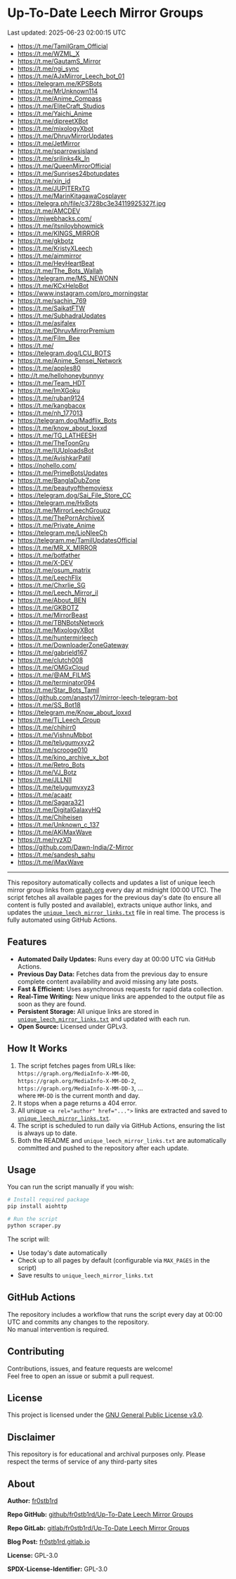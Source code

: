 # Up-To-Date Leech Mirror Groups

Last updated: 2025-06-23 02:00:15 UTC

- https://t.me/TamilGram_Official
- https://t.me/WZML_X
- https://t.me/GautamS_Mirror
- https://t.me/ngi_sync
- https://t.me/AJxMirror_Leech_bot_01
- https://telegram.me/KPSBots
- https://t.me/MrUnknown114
- https://t.me/Anime_Compass
- https://t.me/EliteCraft_Studios
- https://t.me/Yaichi_Anime
- https://t.me/djpreetXBot
- https://t.me/mixologyXbot
- https://t.me/DhruvMirrorUpdates
- https://t.me/JetMirror
- https://t.me/sparrowsisland
- https://t.me/srilinks4k_In
- https://t.me/QueenMirrorOfficial
- https://t.me/Sunrises24botupdates
- https://t.me/xin_id
- https://t.me/JUPITERxTG
- https://t.me/MarinKitagawaCosplayer
- https://telegra.ph/file/c3728bc3e34119925327f.jpg
- https://t.me/AMCDEV
- https://mjwebhacks.com/
- https://t.me/itsniloybhowmick
- https://t.me/KINGS_MIRROR
- https://t.me/gkbotz
- https://t.me/KristyXLeech
- https://t.me/aimmirror
- https://t.me/HeyHeartBeat
- https://t.me/The_Bots_Wallah
- https://telegram.me/MS_NEWONN
- https://t.me/KCxHelpBot
- https://www.instagram.com/pro_morningstar
- https://t.me/sachin_769
- https://t.me/SaikatFTW
- https://t.me/SubhadraUpdates
- https://t.me/asifalex
- https://t.me/DhruvMirrorPremium
- https://t.me/Film_Bee
- https://t.me/
- https://telegram.dog/LCU_BOTS
- https://t.me/Anime_Sensei_Network
- https://t.me/apples80
- http://t.me/hellohoneybunnyy
- https://t.me/Team_HDT
- https://t.me/ImXGoku
- https://t.me/ruban9124
- https://t.me/kangbacox
- https://t.me/nh_177013
- https://telegram.dog/Madflix_Bots
- https://t.me/know_about_loxxd
- https://t.me/TG_LATHEESH
- https://t.me/TheToonGru
- https://t.me/IUUploadsBot
- https://t.me/AvishkarPatil
- https://nohello.com/
- https://t.me/PrimeBotsUpdates
- https://t.me/BanglaDubZone
- https://t.me/beautyofthemoviesx
- https://telegram.dog/Sai_File_Store_CC
- https://telegram.me/HxBots
- https://t.me/MirrorLeechGroupz
- https://t.me/ThePornArchiveX
- https://t.me/Private_Anime
- https://telegram.me/LioNleeCh
- https://telegram.me/TamilUpdatesOfficial
- https://t.me/MR_X_MIRROR
- https://t.me/botfather
- https://t.me/X-DEV
- https://t.me/osum_matrix
- https://t.me/LeechFlix
- https://t.me/Chxrlie_SG
- https://t.me/Leech_Mirror_il
- https://t.me/About_BEN
- https://t.me/GKBOTZ
- https://t.me/MirrorBeast
- https://t.me/TBNBotsNetwork
- https://t.me/MixologyXBot
- https://t.me/huntermirleech
- https://t.me/DownloaderZoneGateway
- https://t.me/gabrield167
- https://t.me/clutch008
- https://t.me/OMGxCloud
- https://t.me/@AM_FILMS
- https://t.me/terminator094
- https://t.me/Star_Bots_Tamil
- https://github.com/anasty17/mirror-leech-telegram-bot
- https://t.me/SS_Bot18
- https://telegram.me/Know_about_loxxd
- https://t.me/Tj_Leech_Group
- https://t.me/chihirr0
- https://t.me/VishnuMbbot
- https://t.me/telugumvxyz2
- https://t.me/scrooge010
- https://t.me/kino_archive_x_bot
- https://t.me/Retro_Bots
- https://t.me/VJ_Botz
- https://t.me/JLLNII
- https://t.me/telugumvxyz3
- https://t.me/acaatr
- https://t.me/Sagara321
- https://t.me/DigitalGalaxyHQ
- https://t.me/Chiheisen
- https://t.me/Unknown_c_137
- https://t.me/AKiMaxWave
- https://t.me/ryzXD
- https://github.com/Dawn-India/Z-Mirror
- https://t.me/sandesh_sahu
- https://t.me/iMaxWave

---

This repository automatically collects and updates a list of unique leech mirror group links from [graph.org](https://graph.org) every day at midnight (00:00 UTC). The script fetches all available pages for the previous day's date (to ensure all content is fully posted and available), extracts unique author links, and updates the [`unique_leech_mirror_links.txt`](unique_leech_mirror_links.txt) file in real time. The process is fully automated using GitHub Actions.

## Features

- **Automated Daily Updates:** Runs every day at 00:00 UTC via GitHub Actions.
- **Previous Day Data:** Fetches data from the previous day to ensure complete content availability and avoid missing any late posts.
- **Fast & Efficient:** Uses asynchronous requests for rapid data collection.
- **Real-Time Writing:** New unique links are appended to the output file as soon as they are found.
- **Persistent Storage:** All unique links are stored in [`unique_leech_mirror_links.txt`](unique_leech_mirror_links.txt) and updated with each run.
- **Open Source:** Licensed under GPLv3.

## How It Works

1. The script fetches pages from URLs like:  
   `https://graph.org/MediaInfo-X-MM-DD`,  
   `https://graph.org/MediaInfo-X-MM-DD-2`,  
   `https://graph.org/MediaInfo-X-MM-DD-3`, ...  
   where `MM-DD` is the current month and day.
2. It stops when a page returns a 404 error.
3. All unique `<a rel="author" href="...">` links are extracted and saved to [`unique_leech_mirror_links.txt`](unique_leech_mirror_links.txt).
4. The script is scheduled to run daily via GitHub Actions, ensuring the list is always up to date.
5. Both the README and `unique_leech_mirror_links.txt` are automatically committed and pushed to the repository after each update.

## Usage

You can run the script manually if you wish:

```bash
# Install required package
pip install aiohttp

# Run the script
python scraper.py
```

The script will:
- Use today's date automatically
- Check up to all pages by default (configurable via `MAX_PAGES` in the script)
- Save results to `unique_leech_mirror_links.txt`

## GitHub Actions

The repository includes a workflow that runs the script every day at 00:00 UTC and commits any changes to the repository.  
No manual intervention is required.

## Contributing

Contributions, issues, and feature requests are welcome!  
Feel free to open an issue or submit a pull request.

## License

This project is licensed under the [GNU General Public License v3.0](LICENSE).

## Disclaimer
This repository is for educational and archival purposes only. Please respect the terms of service of any third-party sites

## About

**Author:** [fr0stb1rd](https://fr0stb1rd.gitlab.io/) 

**Repo GitHub:** [github/fr0stb1rd/Up-To-Date Leech Mirror Groups](https://github.com/b1rdfr0st/Up-To-Date-Leech-Mirror-Groups)

**Repo GitLab:** [gitlab/fr0stb1rd/Up-To-Date Leech Mirror Groups](https://gitlab.com/fr0stb1rd/up-to-date-leech-mirror-groups)

**Blog Post:**  [fr0stb1rd.gitlab.io](https://fr0stb1rd.gitlab.io/posts/up-to-date-leech-mirror-groups-automatic-telegram-group-link-collector/)

**License:** GPL-3.0

**SPDX-License-Identifier:** GPL-3.0
